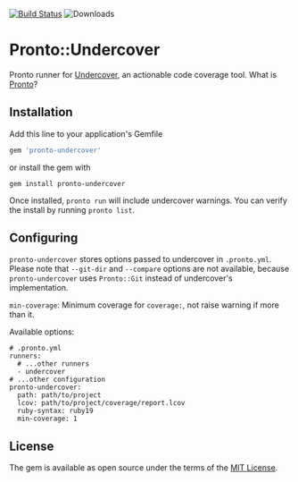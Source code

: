 [![Build Status](https://github.com/grodowski/pronto-undercover/actions/workflows/ruby.yml/badge.svg)](https://github.com/grodowski/pronto-undercover/actions)
![Downloads](https://img.shields.io/gem/dt/pronto-undercover)

# Pronto::Undercover

Pronto runner for [Undercover](https://github.com/grodowski/undercover), an actionable code coverage tool. What is [Pronto](https://github.com/prontolabs/pronto)?

## Installation

Add this line to your application's Gemfile

```ruby
gem 'pronto-undercover'
```

or install the gem with

```shell
gem install pronto-undercover
```

Once installed, `pronto run` will include undercover warnings. You can verify the install by running `pronto list`.

## Configuring

`pronto-undercover` stores options passed to undercover in `.pronto.yml`. Please note that `--git-dir` and `--compare` options are not available, because `pronto-undercover` uses `Pronto::Git` instead of undercover's implementation.

`min-coverage`: Minimum coverage for `coverage:`, not raise warning if more than it.

Available options:

```
# .pronto.yml
runners:
  # ...other runners
  - undercover
# ...other configuration
pronto-undercover:
  path: path/to/project
  lcov: path/to/project/coverage/report.lcov
  ruby-syntax: ruby19
  min-coverage: 1
```

## License

The gem is available as open source under the terms of the [MIT License](https://opensource.org/licenses/MIT).
